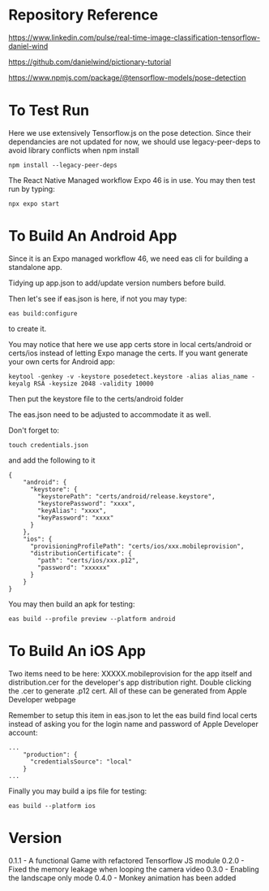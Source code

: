 # Repository Reference

https://www.linkedin.com/pulse/real-time-image-classification-tensorflow-daniel-wind

https://github.com/danielwind/pictionary-tutorial

https://www.npmjs.com/package/@tensorflow-models/pose-detection

# To Test Run

Here we use extensively Tensorflow.js on the pose detection. Since their dependancies are not updated for now, we should use legacy-peer-deps to avoid library conflicts when npm install

```
npm install --legacy-peer-deps
```

The React Native Managed workflow Expo 46 is in use. You may then test run by typing:
```
npx expo start
```

# To Build An Android App

Since it is an Expo managed workflow 46, we need eas cli for building a standalone app.

Tidying up app.json to add/update version numbers before build.

Then let's see if eas.json is here, if not you may type:
```
eas build:configure
```
to create it.

You may notice that here we use app certs store in local certs/android or certs/ios instead of letting Expo manage the certs. If you want generate your own certs for Android app:
```
keytool -genkey -v -keystore posedetect.keystore -alias alias_name -keyalg RSA -keysize 2048 -validity 10000
```

Then put the keystore file to the certs/android folder

The eas.json need to be adjusted to accommodate it as well.

Don't forget to:
```
touch credentials.json
```

and add the following to it
```
{
    "android": {
      "keystore": {
        "keystorePath": "certs/android/release.keystore",
        "keystorePassword": "xxxx",
        "keyAlias": "xxxx",
        "keyPassword": "xxxx"
      }
    },
    "ios": {
      "provisioningProfilePath": "certs/ios/xxx.mobileprovision",
      "distributionCertificate": {
        "path": "certs/ios/xxx.p12",
        "password": "xxxxxx"
      }
    }
}
```

You may then build an apk for testing:
```
eas build --profile preview --platform android
```

# To Build An iOS App

Two items need to be here: XXXXX.mobileprovision for the app itself and distribution.cer for the developer's app distribution right. Double clicking the .cer to generate .p12 cert. All of these can be generated from Apple Developer webpage

Remember to setup this item in eas.json to let the eas build find local certs instead of asking you for the login name and password of Apple Developer account:

```
...
    "production": {
      "credentialsSource": "local"
    }
...
```

Finally you may build a ips file for testing:
```
eas build --platform ios
```

# Version

0.1.1 - A functional Game with refactored Tensorflow JS module
0.2.0 - Fixed the memory leakage when looping the camera video
0.3.0 - Enabling the landscape only mode
0.4.0 - Monkey animation has been added